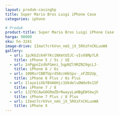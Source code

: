 ```yaml
---
layout: produk-casinghp
title: Super Mario Bros Luigi iPhone Case
categories: iphone

# Produk
product-title: Super Mario Bros Luigi iPhone Case
harga: 90000
sku: hn-3241
image-drive: 1Imat7crkVvn_nmS_jX_5RXzFnCKLuoWA
gallery:
  - url: 1pJKGZc64F7Kc1NXmtU5JC-vIvX8Mp7LR
    title: iPhone 5 / 5s / SE
  - url: 1nPgpn2zdkFGmni_5qpNZl9RZN29gcLJ-
    title: iPhone 6 / 6s
  - url: 100RxrCBBTUprd58cnHbSpv-_xFZD2Up_
    title: iPhone 6 Plus / 6s Plus
  - url: 1layo1iXbfB4A6Hjc1UkdeluOWdo9x1SF
    title: iPhone 7 / 8
  - url: 1JZfECAwGOGRmZDrRwayyLaHBgEWtbwjh
    title: iPhone 7 Plus / 8 Plus
  - url: 1Imat7crkVvn_nmS_jX_5RXzFnCKLuoWA
    title: iPhone X
---
```

